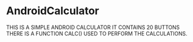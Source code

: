 # AndroidCalculator
THIS IS A SIMPLE ANDROID CALCULATOR 
IT CONTAINS 20 BUTTONS  
THERE IS A FUNCTION CALC() USED TO PERFORM THE CALCULATIONS.


